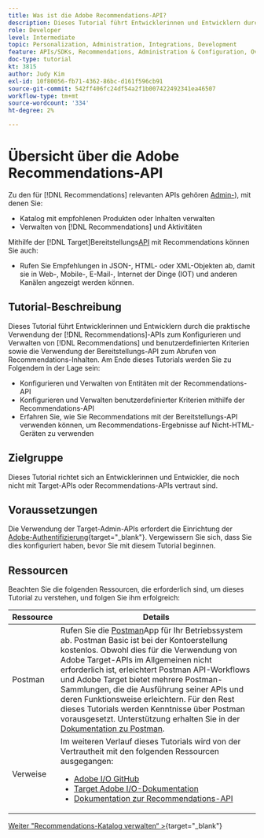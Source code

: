 ```yaml
---
title: Was ist die Adobe Recommendations-API?
description: Dieses Tutorial führt Entwicklerinnen und Entwicklern durch die praktische Verwendung der Adobe Target Recommendations-APIs zum Konfigurieren und Verwalten von Recommendations-Katalogen und benutzerdefinierten Kriterien sowie die Verwendung der Bereitstellungs-API zum Abrufen von Recommendations-Inhalten.
role: Developer
level: Intermediate
topic: Personalization, Administration, Integrations, Development
feature: APIs/SDKs, Recommendations, Administration & Configuration, Overview
doc-type: tutorial
kt: 3815
author: Judy Kim
exl-id: 10f80056-fb71-4362-86bc-d161f596cb91
source-git-commit: 542ff406fc24df54a2f1b007422492341ea46507
workflow-type: tm+mt
source-wordcount: '334'
ht-degree: 2%

---
```


# Übersicht über die Adobe Recommendations-API

Zu den für [!DNL Recommendations] relevanten APIs gehören [Admin-](https://experienceleague.adobe.com/docs/target/using/apis/api-overview.html?lang=de)), mit denen Sie:

* Katalog mit empfohlenen Produkten oder Inhalten verwalten
* Verwalten von [!DNL Recommendations] und Aktivitäten

Mithilfe der [!DNL Target]Bereitstellungs[API](https://experienceleague.adobe.com/docs/target/using/apis/api-overview.html?lang=de) mit Recommendations können Sie auch:

* Rufen Sie Empfehlungen in JSON-, HTML- oder XML-Objekten ab, damit sie in Web-, Mobile-, E-Mail-, Internet der Dinge (IOT) und anderen Kanälen angezeigt werden können.

## Tutorial-Beschreibung

Dieses Tutorial führt Entwicklerinnen und Entwicklern durch die praktische Verwendung der [!DNL Recommendations]-APIs zum Konfigurieren und Verwalten von [!DNL Recommendations] und benutzerdefinierten Kriterien sowie die Verwendung der Bereitstellungs-API zum Abrufen von Recommendations-Inhalten. Am Ende dieses Tutorials werden Sie zu Folgendem in der Lage sein:

* Konfigurieren und Verwalten von Entitäten mit der Recommendations-API
* Konfigurieren und Verwalten benutzerdefinierter Kriterien mithilfe der Recommendations-API
* Erfahren Sie, wie Sie Recommendations mit der Bereitstellungs-API verwenden können, um Recommendations-Ergebnisse auf Nicht-HTML-Geräten zu verwenden

## Zielgruppe

Dieses Tutorial richtet sich an Entwicklerinnen und Entwickler, die noch nicht mit Target-APIs oder Recommendations-APIs vertraut sind.

## Voraussetzungen

Die Verwendung der Target-Admin-APIs erfordert die Einrichtung der [Adobe-Authentifizierung](https://experienceleague.adobe.com/docs/target-dev/developer/api/configure-authentication.html?lang=de){target="_blank"}. Vergewissern Sie sich, dass Sie dies konfiguriert haben, bevor Sie mit diesem Tutorial beginnen.

## Ressourcen

Beachten Sie die folgenden Ressourcen, die erforderlich sind, um dieses Tutorial zu verstehen, und folgen Sie ihm erfolgreich:

| Ressource | Details |
| --- | --- |
| Postman | Rufen Sie die [Postman](https://www.postman.com/downloads/)App für Ihr Betriebssystem ab. Postman Basic ist bei der Kontoerstellung kostenlos. Obwohl dies für die Verwendung von Adobe Target-APIs im Allgemeinen nicht erforderlich ist, erleichtert Postman API-Workflows und Adobe Target bietet mehrere Postman-Sammlungen, die die Ausführung seiner APIs und deren Funktionsweise erleichtern. Für den Rest dieses Tutorials werden Kenntnisse über Postman vorausgesetzt. Unterstützung erhalten Sie in der [Dokumentation zu Postman](https://learning.getpostman.com/). |
| Verweise | Im weiteren Verlauf dieses Tutorials wird von der Vertrautheit mit den folgenden Ressourcen ausgegangen:<UL><li>[Adobe I/O GitHub](https://github.com/adobeio)</li><li>[Target Adobe I/O-Dokumentation](https://developers.adobetarget.com/api/#introduction)</li><li>[Dokumentation zur Recommendations-API](https://developers.adobetarget.com/api/recommendations/)</li></ul> |

[Weiter &quot;Recommendations-Katalog verwalten“ >](https://experienceleague.adobe.com/docs/target-dev/developer/api/recommendations-api/manage-catalog.html?lang=de){target="_blank"}
